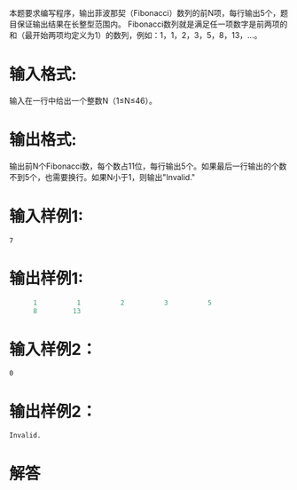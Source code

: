 本题要求编写程序，输出菲波那契（Fibonacci）数列的前N项，每行输出5个，题目保证输出结果在长整型范围内。
Fibonacci数列就是满足任一项数字是前两项的和（最开始两项均定义为1）的数列，例如：1，1，2，3，5，8，13，...。
# 输入格式:
输入在一行中给出一个整数N（1≤N≤46）。
# 输出格式:
输出前N个Fibonacci数，每个数占11位，每行输出5个。如果最后一行输出的个数不到5个，也需要换行。如果N小于1，则输出"Invalid."
# 输入样例1:
`7`
# 输出样例1:
```python
      1          1          2          3          5
      8         13
```
# 输入样例2：
`0`
# 输出样例2：
`Invalid.`
# 解答
```python

```
